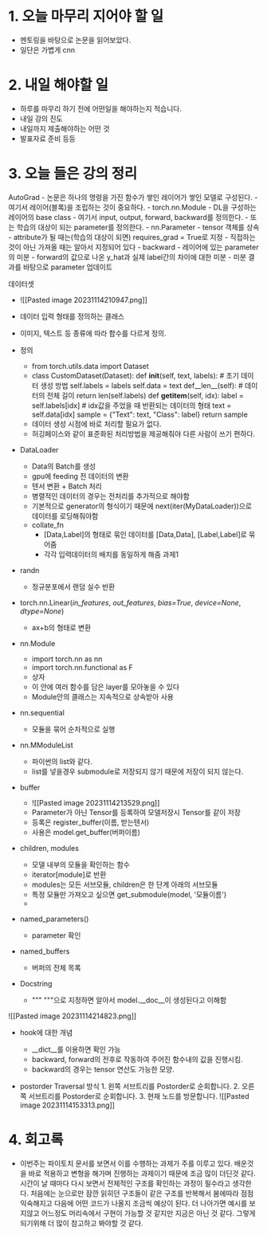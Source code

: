 
# 1. 오늘 마무리 지어야 할 일
- 멘토링을 바탕으로 논문을 읽어보았다.
- 일단은 가볍게 cnn


# 2. 내일 해야할 일
- 하루를 마무리 하기 전에 어떤일을 해야하는지 적습니다.
- 내일 강의 진도
- 내일까지 제출해야하는 어떤 것
- 발표자료 준비 등등


# 3. 오늘 들은 강의 정리
AutoGrad
	- 논문은 하나의 명령을 가진 함수가 쌓인 레이어가 쌓인 모델로 구성된다.
	- 여기서 레이어(블록)을 조립하는 것이 중요하다.
	- torch.nn.Module
		- DL을 구성하는 레이어의 base class
		- 여기서 input, output, forward, backward를 정의한다.
		- 또는 학습의 대상이 되는 parameter를 정의한다.
	- nn.Parameter
		- tensor 객체를 상속
		- attribute가 될 때는(학습의 대상이 되면) requires_grad = True로 지정
		- 직접하는 것이 아닌 가져올 때는 알아서 지정되어 있다
	- backward
		- 레이어에 있는 parameter의 미분
		- forward의 값으로 나온 y_hat과 실제 label간의 차이에 대한 미분
		- 미분 결과를 바탕으로 parameter 업데이트
	
데이터셋
- ![[Pasted image 20231114210947.png]]
- 데이터 입력 형태를 정의하는 클래스
- 이미지, 텍스트 등 종류에 따라 함수를 다르게 정의.
- 정의 
	- from torch.utils.data import Dataset
	- class CustomDataset(Dataset):
		def __init__(self, text, labels):    # 초기 데이터 생성 방법
			self.labels = labels
			self.data = text
		def__len__(self):   # 데이터의 전체 길이
			return len(self.labels)
		def __getitem__(self, idx):
			label = self.labels[idx]    # idx값을 주었을 때 반환되는 데이터의 형태
			text = self.data[idx]
			sample = {"Text": text, "Class": label}
			return sample
	- 데이터 생성 시점에 바로 처리할 필요가 없다.
	- 허깅페이스와 같이 표준화된 처리방법을 제공해줘야 다른 사람이 쓰기 편하다.

- DataLoader
	- Data의 Batch를 생성
	- gpu에 feeding 전 데이터의 변환
	- 텐서 변환 + Batch 처리
	- 병렬적인 데이터의 경우는 전처리를 추가적으로 해야함
	- 기본적으로 generator의 형식이기 때문에 next(iter(MyDataLoader))으로 데이터를 로딩해줘야함
	- collate_fn
		- [Data,Label]의 형태로 묶인 데이터를 [Data,Data], [Label,Label]로 묶어줌 
		- 각각 입력데이터의 배치를 동일하게 해줌
과제1 
- randn
	- 정규분포에서 랜덤 실수 반환
- torch.nn.Linear(_in_features_, _out_features_, _bias=True_, _device=None_, _dtype=None_)
	- ax+b의 형태로 변환
		
- nn.Module
	- import torch.nn as nn
	- import torch.nn.functional as F
	- 상자
	- 이 안에 여러 함수를 담은 layer를 모아놓을 수 있다
	- Module안의 클래스는 지속적으로 상속받아 사용
- nn.sequential
	- 모듈을 묶어 순차적으로 실행

- nn.MModuleList
	- 파이썬의 list와 같다.
	- list를 넣을경우 submodule로 저장되지 않기 때문에 저장이 되지 않는다.

- buffer
	- ![[Pasted image 20231114213529.png]]
	- Parameter가 아닌 Tensor를 등록하여 모델저장시 Tensor를 같이 저장
	- 등록은 register_buffer(이름, 받는텐서)
	- 사용은 model.get_buffer(버퍼이름)
	
- children, modules
	- 모델 내부의 모듈을 확인하는 함수
	- iterator[module]로 반환
	- modules는 모든 서브모듈, children은 한 단계 아래의 서브모듈
	- 특정 모듈만 가져오고 싶으면 get_submodule(model, '모듈이름')
	-
- named_parameters()
	- parameter 확인

- named_buffers
	- 버퍼의 전체 목록
- Docstring
	- """ """으로 지정하면 알아서 model.__doc__이 생성된다고 이해함

![[Pasted image 20231114214823.png]]
- hook에 대한 개념
	- __dict__를 이용하면 확인 가능
	-  backward, forward의 전후로 작동하여 주어진 함수내의 값을 진행시킴.
	-  backward의 경우는 tensor 연산도 가능한 모양.
		
- postorder Traversal 방식
		1. 왼쪽 서브트리를 Postorder로 순회합니다.
		2. 오른쪽 서브트리를 Postorder로 순회합니다.
		3. 현재 노드를 방문합니다.
		![[Pasted image 20231114153313.png]]


# 4. 회고록
- 이번주는 파이토치 문서를 보면서 이를 수행하는 과제가 주를 이루고 있다. 배운것을 바로 적용하고 변형을 해가며 진행하는 과제이기 때문에 조금 많이 더딘것 같다. 시간이 날 때마다 다시 보면서 전체적인 구조를 확인하는 과정이 필수라고 생각한다. 처음에는 눈으로만 잠깐 읽히던 구조들이 같은 구조를 반복해서 봄에따라 점점 익숙해지고 다음에 어떤 코드가 나올지 조금씩 예상이 된다. 더 나아가면 예시를 보지않고 어느정도 머리속에서 구현이 가능할 것 같지만 지금은 아닌 것 같다. 그렇게 되기위해 더 많이 참고하고 봐야할 것 같다.